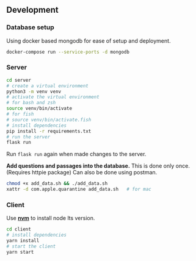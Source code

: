## Development


### Database setup

Using docker based mongodb for ease of setup and deployment.

```bash
docker-compose run --service-ports -d mongodb
```

### Server

```bash
cd server
# create a virtual environment
python3 -m venv venv
# activate the virtual environment
# for bash and zsh
source venv/bin/activate
# for fish
# source venv/bin/activate.fish
# install dependencies
pip install -r requirements.txt
# run the server
flask run
```

Run `flask run` again when made changes to the server.

**Add questions and passages into the database.**
This is done only once. (Requires httpie package)
Can also be done using postman.

```bash
chmod +x add_data.sh && ./add_data.sh
xattr -d com.apple.quarantine add_data.sh   # for mac
```



### Client

Use **[nvm](https://github.com/nvm-sh/nvm)** to install node lts version.


```bash
cd client
# install dependencies
yarn install
# start the client
yarn start
```
